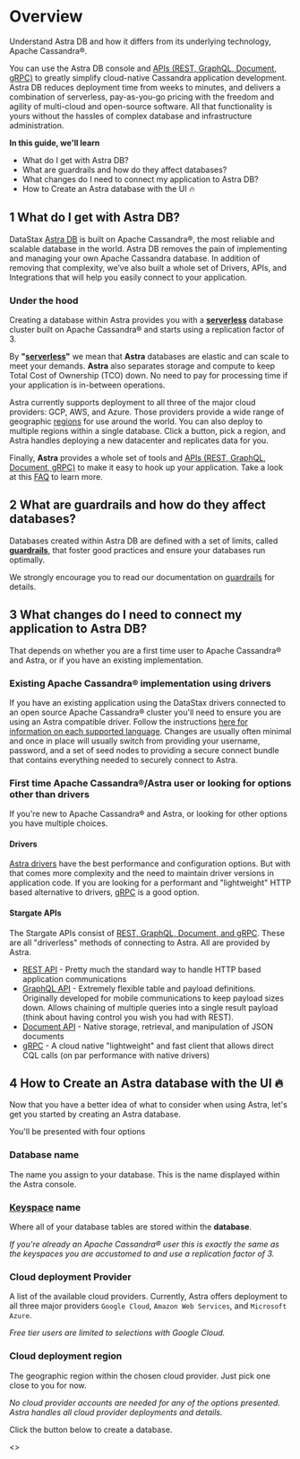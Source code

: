 # Overview
Understand Astra DB and how it differs from its underlying technology, Apache Cassandra®.

You can use the Astra DB console and [APIs (REST, GraphQL, Document, gRPC)](https://docs.datastax.com/en/astra-serverless/docs/develop/developing.html) to greatly simplify cloud-native Cassandra application development. Astra DB reduces deployment time from weeks to minutes, and delivers a combination of serverless, pay-as-you-go pricing with the freedom and agility of multi-cloud and open-source software. All that functionality is yours without the hassles of complex database and infrastructure administration.

**In this guide, we'll learn**
- What do I get with Astra DB?
- What are guardrails and how do they affect databases?
- What changes do I need to connect my application to Astra DB?
- How to Create an Astra database with the UI 🔥

## 1  What do I get with Astra DB?
DataStax [Astra DB](https://docs.datastax.com/en/astra-serverless/docs/) is built on Apache Cassandra®, the most reliable and scalable database in the world. Astra DB removes the pain of implementing and managing your own Apache Cassandra database. In addition of removing that complexity, we’ve also built a whole set of Drivers, APIs, and Integrations that will help you easily connect to your application.

### Under the hood
Creating a database within Astra provides you with a **[serverless](https://docs.datastax.com/en/astra-serverless/docs/plan/planning.html#_serverless_databases)** database cluster built on Apache Cassandra® and starts using a replication factor of 3.

By **"[serverless](https://docs.datastax.com/en/astra-serverless/docs/plan/planning.html#_serverless_databases)"** we mean that **Astra** databases are elastic and can scale to meet your demands. **Astra** also separates storage and compute to keep Total Cost of Ownership (TCO) down. No need to pay for processing time if your application is in-between operations.

Astra currently supports deployment to all three of the major cloud providers: GCP, AWS, and Azure. Those providers provide a wide range of geographic [regions](https://docs.datastax.com/en/astra-serverless/docs/plan/planning.html#serverless-regions) for use around the world. You can also deploy to multiple regions within a single database. Click a button, pick a region, and Astra handles deploying a new datacenter and replicates data for you.

Finally, **Astra** provides a whole set of tools and [APIs (REST, GraphQL, Document, gRPC)](https://docs.datastax.com/en/astra-serverless/docs/develop/developing.html) to make it easy to hook up your application. Take a look at this [FAQ](https://docs.datastax.com/en/astra-serverless/docs/astra-faq.html) to learn more.

## 2 What are guardrails and how do they affect databases?
Databases created within Astra DB are defined with a set of limits, called **[guardrails](https://docs.datastax.com/en/astra-serverless/docs/plan/planning.html#_astra_db_database_guardrails_and_limits)**, that foster good practices and ensure your databases run optimally.

We strongly encourage you to read our documentation on [guardrails](https://docs.datastax.com/en/astra-serverless/docs/plan/planning.html#_astra_db_database_guardrails_and_limits) for details.

## 3 What changes do I need to connect my application to Astra DB?
That depends on whether you are a first time user to Apache Cassandra® and Astra, or if you have an existing implementation.

### Existing Apache Cassandra® implementation using drivers
If you have an existing application using the DataStax drivers connected to an open source Apache Cassandra® cluster you'll need to ensure you are using an Astra compatible driver. Follow the instructions [here for information on each supported language](https://docs.datastax.com/en/astra-serverless/docs/connect/drivers/migrating-datastax-drivers-to-connect-to-astra-databases.html). Changes are usually often minimal and once in place will usually switch from providing your username, password, and a set of seed nodes to providing a secure connect bundle that contains everything needed to securely connect to Astra.

### First time Apache Cassandra®/Astra user or looking for options other than drivers
If you're new to Apache Cassandra® and Astra, or looking for other options you have multiple choices.

#### Drivers
[Astra drivers](https://docs.datastax.com/en/astra-serverless/docs/getting-started/gs-drivers.html) have the best performance and configuration options. But with that comes more complexity and the need to maintain driver versions in application code. If you are looking for a performant and "lightweight" HTTP based alternative to drivers, [gRPC]((https://docs.datastax.com/en/astra-serverless/docs/develop/dev-with-grpc.html)) is a good option.

#### Stargate APIs
The Stargate APIs consist of [REST, GraphQL, Document, and gRPC](https://docs.datastax.com/en/astra-serverless/docs/develop/developing.html). These are all "driverless" methods of connecting to Astra. All are provided by Astra.
- [REST API](https://docs.datastax.com/en/astra-serverless/docs/develop/dev-with-rest.html) - Pretty much the standard way to handle HTTP based application communications
- [GraphQL API](https://docs.datastax.com/en/astra-serverless/docs/develop/graphql.html) - Extremely flexible table and payload definitions. Originally developed for mobile communications to keep payload sizes down. Allows chaining of multiple queries into a single result payload (think about having control you wish you had with REST). 
- [Document API](https://docs.datastax.com/en/astra-serverless/docs/develop/dev-with-doc.html) - Native storage, retrieval, and manipulation of JSON documents
- [gRPC](https://docs.datastax.com/en/astra-serverless/docs/develop/dev-with-grpc.html) - A cloud native "lightweight" and fast client that allows direct CQL calls (on par performance with native drivers)

## 4 How to Create an Astra database with the UI 🔥
Now that you have a better idea of what to consider when using Astra, let's get you started by creating an Astra database.

You'll be presented with four options

### Database name
The name you assign to your database. This is the name displayed within the Astra console.

### [Keyspace](https://docs.datastax.com/en/astra-serverless/docs/manage/db/manage-keyspaces.html) name
Where all of your database tables are stored within the **database**. 

_If you're already an Apache Cassandra® user this is exactly the same as the keyspaces you are accustomed to and use a replication factor of 3._

### Cloud deployment **Provider** 
A list of the available cloud providers. Currently, Astra offers deployment to all three major providers `Google Cloud`, `Amazon Web Services`, and `Microsoft Azure`. 

_Free tier users are limited to selections with Google Cloud._

### Cloud deployment **region** 
The geographic region within the chosen cloud provider. Just pick one close to you for now.

_No cloud provider accounts are needed for any of the options presented. Astra handles all cloud provider deployments and details._

Click the button below to create a database.

<<createDatabase>>
